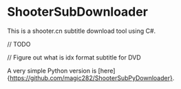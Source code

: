 ShooterSubDownloader
====================
This is a shooter.cn subtitle download tool using C#.

// TODO


// Figure out what is idx format subtitle for DVD


A very simple Python version is [here]{https://github.com/magic282/ShooterSubPyDownloader}.
